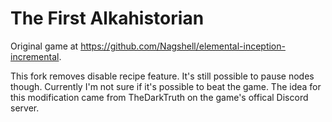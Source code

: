 # The First Alkahistorian

Original game at https://github.com/Nagshell/elemental-inception-incremental.

This fork removes disable recipe feature. It's still possible to pause nodes
though. Currently I'm not sure if it's possible to beat the game. The idea for
this modification came from TheDarkTruth on the game's offical Discord server.
